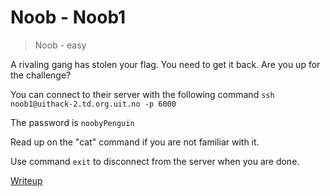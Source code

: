 # Noob - Noob1

> Noob - easy

A rivaling gang has stolen your flag. You need to get it back. Are you up for the challenge?

You can connect to their server with the following command `ssh noob1@uithack-2.td.org.uit.no -p 6000`

The password is `noobyPenguin`

Read up on the "cat" command if you are not familiar with it.

Use command `exit` to disconnect from the server when you are done.

[Writeup](writeup/writeup.md)
